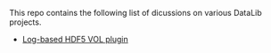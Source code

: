 This repo contains the following list of dicussions on various DataLib projects.
* [Log-based HDF5 VOL plugin](./log_based_vol.md)
